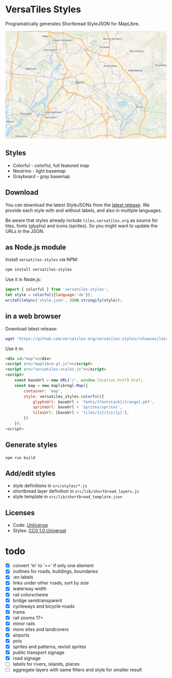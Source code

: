 # VersaTiles Styles

Programatically generates Shortbread StyleJSON for MapLibre.

![Example: Colorful Style](docs/colorful.png)

## Styles

* Colorful - colorful, full featured map
* Neutrino - light basemap
* Graybeard - gray basemap

## Download

You can download the latest StyleJSONs from the [latest release](https://github.com/versatiles-org/versatiles-styles/releases/latest/).
We provide each style with and without labels, and also in multiple languages.

Be aware that styles already include `tiles.versatiles.org` as source for tiles, fonts (glyphs) and icons (sprites). So you might want to update the URLs in the JSON.

## as Node.js module

Install `versatiles-styles` via NPM:
```bash
npm install versatiles-styles
```

Use it in Node.js:
```javascript
import { colorful } from 'versatiles-styles';
let style = colorful({language:'de'});
writeFileSync('style.json', JSON.stringify(style));
```

## in a web browser

Download latest release:
```bash
wget "https://github.com/versatiles-org/versatiles-styles/releases/latest/download/versatiles-styles.js"
```

Use it in:
```html
<div id="map"></div>
<script src="maplibre-gl.js"></script>
<script src="versatiles-styles.js"></script>
<script>
	const baseUrl = new URL('/', window.location.href).href;
	const map = new maplibregl.Map({
		container: 'map',
		style: versatiles_styles.colorful({
			glyphsUrl: baseUrl + 'fonts/{fontstack}/{range}.pbf',
			spriteUrl: baseUrl + 'sprites/sprites',
			tilesUrl: [baseUrl + 'tiles/{z}/{x}/{y}'],
		})
	});
<script>
```

## Generate styles

`npm run build`

## Add/edit styles

* style definitions in `src/styles/*.js`
* shortbread layer definition in `src/lib/shortbread_layers.js`
* style template in `src/lib/shortbread_template.json`

## Licenses

* Code: [Unlicense](LICENSE.md)
* Styles: [CC0 1.0 Universal](https://creativecommons.org/publicdomain/zero/1.0/)

# todo

* [x] convert 'in' to '==' if only one element
* [x] outlines for roads, buildings, boundaries
* [x] :en labels
* [x] links under other roads, sort by size
* [x] waterway width
* [x] rail colorscheme
* [x] bridge semitransparent
* [x] cycleways and bicycle-roads
* [x] trams
* [x] rail zooms 17+
* [x] minor rails
* [x] more sites and landcovers
* [x] airports
* [x] pois
* [x] sprites and patterns, revisit sprites
* [x] public transport signage
* [x] road signage
* [ ] labels for rivers, islands, places
* [ ] aggregate layers with same filters and style for smaller result
